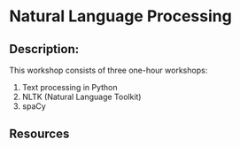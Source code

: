 # Natural Language Processing

## Description:

This workshop consists of three one-hour workshops:

1. Text processing in Python
2. NLTK (Natural Language Toolkit)
3. spaCy



## Resources

